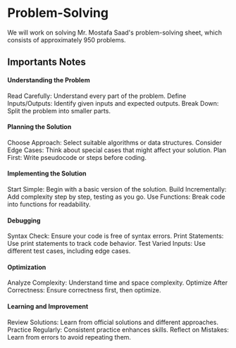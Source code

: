 # Problem-Solving
We will work on solving Mr. Mostafa Saad's problem-solving sheet, which consists of approximately 950 problems.

## Importants Notes

#### Understanding the Problem
 Read Carefully: Understand every part of the problem.
Define Inputs/Outputs: Identify given inputs and expected outputs.
Break Down: Split the problem into smaller parts.

#### Planning the Solution
 Choose Approach: Select suitable algorithms or data structures.
Consider Edge Cases: Think about special cases that might affect your solution.
Plan First: Write pseudocode or steps before coding.

#### Implementing the Solution
 Start Simple: Begin with a basic version of the solution.
Build Incrementally: Add complexity step by step, testing as you go.
Use Functions: Break code into functions for readability.

#### Debugging
 Syntax Check: Ensure your code is free of syntax errors.
Print Statements: Use print statements to track code behavior.
Test Varied Inputs: Use different test cases, including edge cases.

#### Optimization
 Analyze Complexity: Understand time and space complexity.
Optimize After Correctness: Ensure correctness first, then optimize.

#### Learning and Improvement
 Review Solutions: Learn from official solutions and different approaches.
Practice Regularly: Consistent practice enhances skills.
Reflect on Mistakes: Learn from errors to avoid repeating them.
